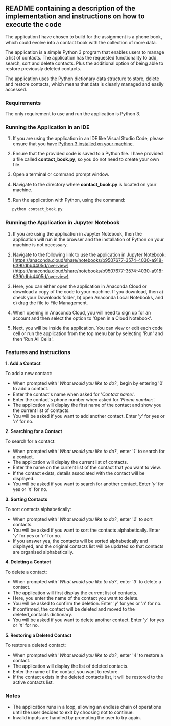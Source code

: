 ## README containing a description of the implementation and instructions on how to execute the code

The application I have chosen to build for the assignment is a phone book, which could evolve into a contact book with the collection of more data.

The application is a simple Python 3 program that enables users to manage a list of contacts. The application has the requested functionality to add, search, sort and delete contacts. Plus the additional option of being able to restore previously deleted contacts.

The application uses the Python dictionary data structure to store, delete and restore contacts, which means that data is cleanly managed and easily accessed.

### Requirements

The only requirement to use and run the application is Python 3.

### Running the Application in an IDE

1. If you are using the application in an IDE like Visual Studio Code, please ensure that you have [Python 3 installed on your machine](https://docs.python.org/3/using/index.html).

2. Ensure that the provided code is saved to a Python file. I have provided a file called **contact_book.py**, so you do not need to create your own file.

3. Open a terminal or command prompt window.

4. Navigate to the directory where **contact_book.py** is located on your machine.

5. Run the application with Python, using the command: 
```sh
   python contact_book.py
```

### Running the Application in Jupyter Notebook

1. If you are using the application in Jupyter Notebook, then the application will run in the browser and the installation of Python on your machine is not necessary.

2. Navigate to the following link to use the application in Jupyter Notebook: [https://anaconda.cloud/share/notebooks/b9507677-3574-4030-a918-6390dbb4405d/overview](https://anaconda.cloud/share/notebooks/b9507677-3574-4030-a918-6390dbb4405d/overview).

3. Here, you can either open the application in Anaconda Cloud or download a copy of the code to your machine. If you download, then a) check your Downloads folder, b) open Anaconda Local Notebooks, and c) drag the file to File Management.

4. When opening in Anaconda Cloud, you will need to sign up for an account and then select the option to 'Open in a Cloud Notebook'.

5. Next, you will be inside the application. You can view or edit each code cell or run the application from the top menu bar by selecting 'Run' and then 'Run All Cells'.

### Features and Instructions

**1. Add a Contact**

To add a new contact:

- When prompted with '*What would you like to do?*', begin by entering '0' to add a contact.
- Enter the contact's name when asked for '*Contact name:*'.
- Enter the contact's phone number when asked for '*Phone number:*'.
- The application will display the first name of the contact and show you the current list of contacts.
- You will be asked if you want to add another contact. Enter '*y*' for yes or '*n*' for no.

**2. Searching for a Contact**

To search for a contact:

- When prompted with '*What would you like to do?*', enter '*1*' to search for a contact.
- The application will display the current list of contacts.
- Enter the name on the current list of the contact that you want to view.
- If the contact exists, details associated with the contact will be displayed.
- You will be asked if you want to search for another contact. Enter '*y*' for yes or '*n*' for no.

**3. Sorting Contacts**

To sort contacts alphabetically:

- When prompted with '*What would you like to do?*', enter '*2*' to sort contacts.
- You will be asked if you want to sort the contacts alphabetically. Enter '*y*' for yes or '*n*' for no.
- If you answer yes, the contacts will be sorted alphabetically and displayed, and the original contacts list will be updated so that contacts are organised alphabetically.

**4. Deleting a Contact**

To delete a contact:

- When prompted with '*What would you like to do?*', enter '*3*' to delete a contact.
- The application will first display the current list of contacts.
- Here, you enter the name of the contact you want to delete.
- You will be asked to confirm the deletion. Enter '*y*' for yes or '*n*' for no.
- If confirmed, the contact will be deleted and moved to the deleted_contacts dictionary.
- You will be asked if you want to delete another contact. Enter '*y*' for yes or '*n*' for no.

**5. Restoring a Deleted Contact**

To restore a deleted contact:

- When prompted with '*What would you like to do?*', enter '*4*' to restore a contact.
- The application will display the list of deleted contacts.
- Enter the name of the contact you want to restore.
- If the contact exists in the deleted contacts list, it will be restored to the active contacts list.

### Notes

- The application runs in a loop, allowing an endless chain of operations until the user decides to exit by choosing not to continue.
- Invalid inputs are handled by prompting the user to try again.